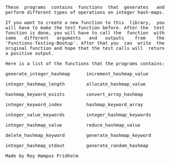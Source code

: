 
<pre>
These  programs  contains  functions  that  generates   and
perform different types of operations on integer hash-maps.

If you want to create a new function to this  library,  you
will have to make the test function before. After the  test
function is done, you will have to call the  function  with
some   different   arguments   and   outputs    from    the
'Functions-Testing-Bootup'. After that you  can  write  the
original function and hope that the test calls will  return
a positive output.

Here is a list of the functions that the programs contains:

generate_integer_hashmap      increment_hashmap_value

integer_hashmap_length        allocate_hashmap_value

hashmap_keyword_exists        convert_array_hashmap

integer_keyword_index         hashmap_keyword_array

integer_value_keywords        integer_hashmap_keywords

integer_hashmap_value         reduce_hashmap_value

delete_hashmap_keyword        generate_hashmap_keyword

integer_hashmap_stdout        generate_random_hashmap

Made by Roy Hampus Fridholm
</pre>
